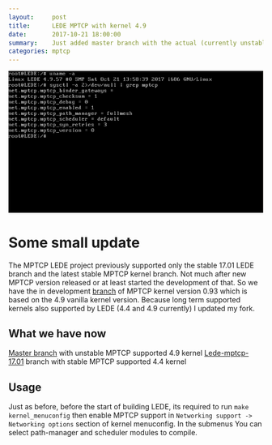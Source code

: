 ```yaml
---
layout:     post
title:      LEDE MPTCP with kernel 4.9
date:       2017-10-21 18:00:00
summary:    Just added master branch with the actual (currently unstable but working) MPTCP implementation
categories: mptcp
---
```


![](/images/mptcp_lede/lede_mptcp_4.9.png)

# Some small update

The MPTCP LEDE project previously supported only the stable 17.01 LEDE branch and the latest stable MPTCP kernel branch. Not much after new MPTCP version released or at least started the development of that. So we have the in development [branch](https://github.com/multipath-tcp/mptcp/tree/mptcp_v0.93) of MPTCP kernel version 0.93 which is based on the 4.9 vanilla kernel version. Because long term supported kernels also supported by LEDE (4.4 and 4.9 currently) I updated my fork.

## What we have now

[Master branch](https://github.com/spyff/lede-mptcp/tree/master) with unstable MPTCP supported 4.9 kernel
[Lede-mptcp-17.01](https://github.com/spyff/lede-mptcp/tree/lede-mptcp-17.01) branch with stable MPTCP supported 4.4 kernel

## Usage

Just as before, before the start of building LEDE, its required to run `make kernel_menuconfig` then enable MPTCP support in `Networking support -> Networking options` section of kernel menuconfig. In the submenus You can select path-manager and scheduler modules to compile. 


